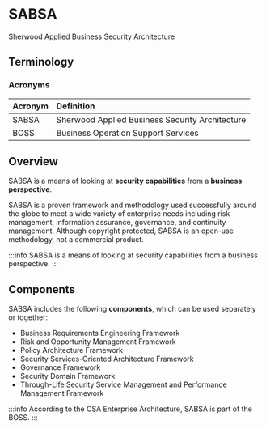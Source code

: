 # SABSA

Sherwood Applied Business Security Architecture

## Terminology

### Acronyms

| Acronym | Definition |
| :--- | :--- |
| SABSA | Sherwood Applied Business Security Architecture |
| BOSS | Business Operation Support Services |

## Overview

SABSA is a means of looking at **security capabilities** from a **business perspective**.

SABSA is a proven framework and methodology used successfully around the globe to meet a wide variety of enterprise needs including risk management, information assurance, governance, and continuity management. Although copyright protected, SABSA is an open-use methodology, not a commercial product.

:::info
SABSA is a means of looking at security capabilities from a business perspective.
:::

## Components

SABSA includes the following **components**, which can be used separately or together:

- Business Requirements Engineering Framework
- Risk and Opportunity Management Framework
- Policy Architecture Framework
- Security Services-Oriented Architecture Framework
- Governance Framework
- Security Domain Framework
- Through-Life Security Service Management and Performance Management Framework

:::info
According to the CSA Enterprise Architecture, SABSA is part of the BOSS.
:::